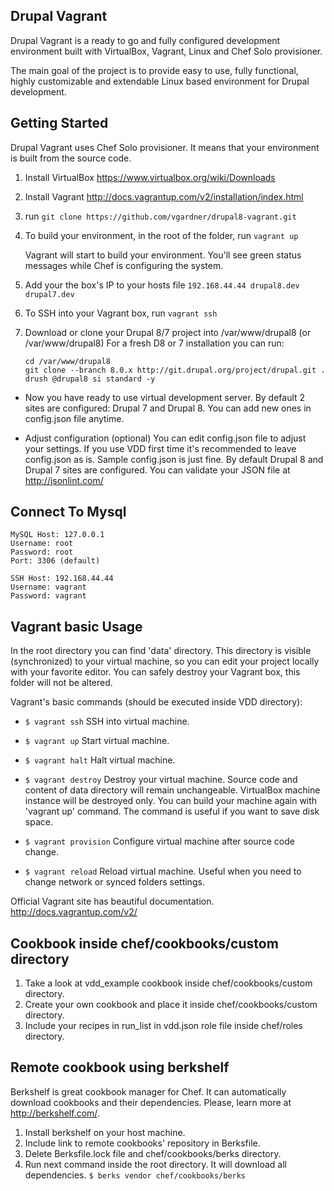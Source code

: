 Drupal Vagrant
--------------

Drupal Vagrant is a ready to go and fully configured development environment built
with VirtualBox, Vagrant, Linux and Chef Solo provisioner.

The main goal of the project is to provide easy to use, fully functional, highly
customizable and extendable Linux based environment for Drupal development.

Getting Started
---------------

Drupal Vagrant uses Chef Solo provisioner. It means that your environment is built from
the source code.

  1. Install VirtualBox
     https://www.virtualbox.org/wiki/Downloads

  2. Install Vagrant
     http://docs.vagrantup.com/v2/installation/index.html

  3. run ``git clone https://github.com/vgardner/drupal8-vagrant.git``

  4. To build your environment, in the root of the folder, run ``vagrant up``

     Vagrant will start to build your environment. You'll see green status
     messages while Chef is configuring the system.
  
  5. Add your the box's IP to your hosts file ``192.168.44.44 drupal8.dev drupal7.dev``
  
  6. To SSH into your Vagrant box, run ``vagrant ssh``
  
  7. Download or clone your Drupal 8/7 project into /var/www/drupal8 (or /var/www/drupal8)
     For a fresh D8 or 7 installation you can run:
      ```
      cd /var/www/drupal8
      git clone --branch 8.0.x http://git.drupal.org/project/drupal.git .
      drush @drupal8 si standard -y
      ```

  * Now you have ready to use virtual development server. By default 2 sites
are configured: Drupal 7 and Drupal 8. You can add new ones in config.json file
anytime.

  * Adjust configuration (optional)
     You can edit config.json file to adjust your settings. If you use VDD first
     time it's recommended to leave config.json as is. Sample config.json is
     just fine. By default Drupal 8 and Drupal 7 sites are configured.
     You can validate your JSON file at http://jsonlint.com/

Connect To Mysql
----------------
```
MySQL Host: 127.0.0.1
Username: root
Password: root
Port: 3306 (default)

SSH Host: 192.168.44.44
Username: vagrant
Password: vagrant
```

Vagrant basic Usage
-----------

In the root directory you can find 'data' directory. This directory
is visible (synchronized) to your virtual machine, so you can edit your project
locally with your favorite editor. You can safely destroy your Vagrant box, this
folder will not be altered.

Vagrant's basic commands (should be executed inside VDD directory):

  * ``$ vagrant ssh``
    SSH into virtual machine.

  * ``$ vagrant up``
    Start virtual machine.

  * ``$ vagrant halt``
    Halt virtual machine.

  * ``$ vagrant destroy``
    Destroy your virtual machine. Source code and content of data directory will
    remain unchangeable. VirtualBox machine instance will be destroyed only. You
    can build your machine again with 'vagrant up' command. The command is
    useful if you want to save disk space.

  * ``$ vagrant provision``
    Configure virtual machine after source code change.

  * ``$ vagrant reload``
    Reload virtual machine. Useful when you need to change network or
    synced folders settings.

Official Vagrant site has beautiful documentation.
http://docs.vagrantup.com/v2/

Cookbook inside chef/cookbooks/custom directory
-----------------------------------------------

  1. Take a look at vdd_example cookbook inside chef/cookbooks/custom directory.
  2. Create your own cookbook and place it inside chef/cookbooks/custom directory.
  3. Include your recipes in run_list in vdd.json role file inside chef/roles directory.

Remote cookbook using berkshelf
-------------------------------

  Berkshelf is great cookbook manager for Chef. It can automatically download
  cookbooks and their dependencies. Please, learn more at http://berkshelf.com/.

  1. Install berkshelf on your host machine.
  2. Include link to remote cookbooks' repository in Berksfile.
  3. Delete Berksfile.lock file and chef/cookbooks/berks directory.
  4. Run next command inside the root directory. It will download all dependencies.
    ``$ berks vendor chef/cookbooks/berks``

